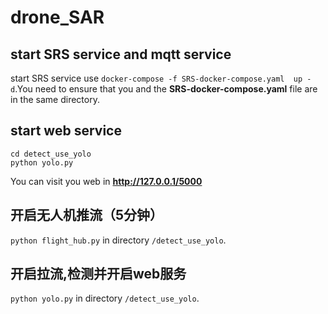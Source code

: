 # drone_SAR
## start SRS service and mqtt service
start SRS service use `docker-compose -f SRS-docker-compose.yaml  up -d`.You need to ensure that you and the **SRS-docker-compose.yaml** file are in the same directory.
## start web service
```
cd detect_use_yolo
python yolo.py
```
You can visit you web in **http://127.0.0.1/5000** 

## 开启无人机推流（5分钟）
`python flight_hub.py` in directory `/detect_use_yolo`.

## 开启拉流,检测并开启web服务
`python yolo.py` in directory `/detect_use_yolo`.
